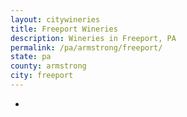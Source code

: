 ```yaml
---
layout: citywineries
title: Freeport Wineries
description: Wineries in Freeport, PA
permalink: /pa/armstrong/freeport/
state: pa
county: armstrong
city: freeport
---
```

-
